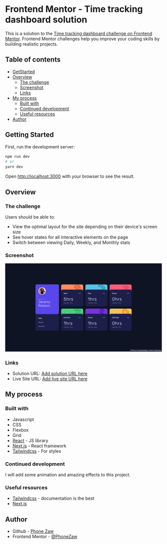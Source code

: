 # Frontend Mentor - Time tracking dashboard solution

This is a solution to the [Time tracking dashboard challenge on Frontend Mentor](https://www.frontendmentor.io/challenges/time-tracking-dashboard-UIQ7167Jw). Frontend Mentor challenges help you improve your coding skills by building realistic projects.

## Table of contents

- [GetStarted](#getting-started)
- [Overview](#overview)
  - [The challenge](#the-challenge)
  - [Screenshot](#screenshot)
  - [Links](#links)
- [My process](#my-process)
  - [Built with](#built-with)
  - [Continued development](#continued-development)
  - [Useful resources](#useful-resources)
- [Author](#author)

## Getting Started

First, run the development server:

```bash
npm run dev
# or
yarn dev
```

Open [http://localhost:3000](http://localhost:3000) with your browser to see the result.

## Overview

### The challenge

Users should be able to:

- View the optimal layout for the site depending on their device's screen size
- See hover states for all interactive elements on the page
- Switch between viewing Daily, Weekly, and Monthly stats

### Screenshot

![](./Screenshot.png)

### Links

- Solution URL: [Add solution URL here](https://github.com/boss-is-me/time-tracking-dashboard-frontend-mentor)
- Live Site URL: [Add live site URL here](https://time-tracking-dashboard.vercel.app)

## My process

### Built with

- Javascript
- CSS
- Flexbox
- Grid
- [React](https://reactjs.org/) - JS library
- [Next.js](https://nextjs.org/) - React framework
- [Tailwindcss](https://tailwindcss.com/) - For styles

### Continued development

I will add some animation and amazing effects to this project.

### Useful resources

- [Tailwindcss](https://tailwindcss.com/) - documentation is the best
- [Next.js](https://nextjs.org/)

## Author

- Github - [Phone Zaw](https://phonezaw.github.io)
- Frontend Mentor - [@PhoneZaw](https://www.frontendmentor.io/profile/phonezaw)
